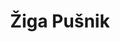 ---
SICRIS: null
draft: false
fixName: žiga_pušnik
lab: Computer Structures and Systems Laboratory
labPos: Laboratory Member
location: null
mailInfo: ziga.pusnik@fri.uni-lj.si
officeHours: null
profName: Assist. Žiga Pušnik
profTitle: Assistant
telephoneInfo: null
title: Žiga Pušnik
---